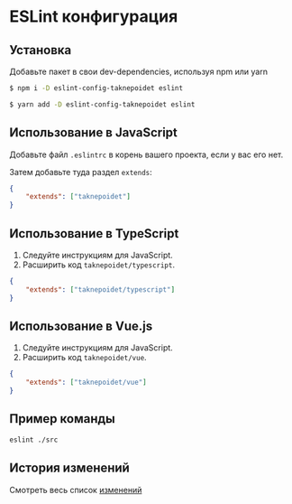 # ESLint конфигурация

## Установка

Добавьте пакет в свои dev-dependencies, используя npm или yarn

```bash
$ npm i -D eslint-config-taknepoidet eslint

$ yarn add -D eslint-config-taknepoidet eslint
```

## Использование в JavaScript

Добавьте файл `.eslintrc` в корень вашего проекта, если у вас его нет.

Затем добавьте туда раздел `extends`:

```json
{
	"extends": ["taknepoidet"]
}
```

## Использование в TypeScript

1. Следуйте инструкциям для JavaScript.
2. Расширить код `taknepoidet/typescript`.

```json
{
	"extends": ["taknepoidet/typescript"]
}
```

## Использование в Vue.js

1. Следуйте инструкциям для JavaScript.
2. Расширить код `taknepoidet/vue`.

```json
{
	"extends": ["taknepoidet/vue"]
}
```

## Пример команды

```bash
eslint ./src
```

## История изменений

Смотреть весь список [изменений](docs/CHANGELOG.md)
